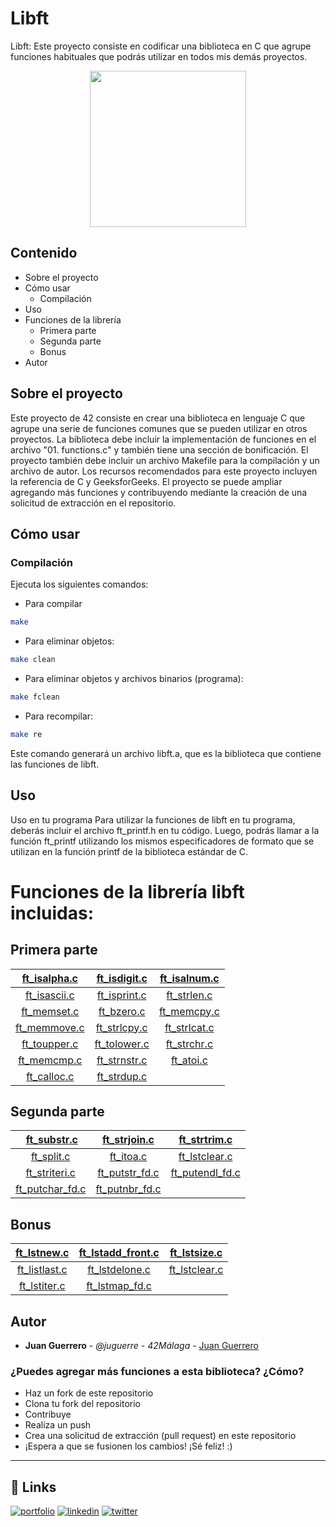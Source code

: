 # Libft

Libft: Este proyecto consiste en codificar una biblioteca en C que agrupe funciones habituales que podrás utilizar en todos mis demás proyectos.

<p align="center">
    <img src="http://asidesigned.com/images/programming-projects-img/project-libft.jpg" height="250">
</p>

## Contenido

* Sobre el proyecto
* Cómo usar
  * Compilación
* Uso
* Funciones de la librería
  * Primera parte
  * Segunda parte
  * Bonus
* Autor

## Sobre el proyecto

Este proyecto de 42 consiste en crear una biblioteca en lenguaje C que agrupe una serie de funciones comunes que se pueden utilizar en otros proyectos. La biblioteca debe incluir la implementación de funciones en el archivo "01. functions.c" y también tiene una sección de bonificación. El proyecto también debe incluir un archivo Makefile para la compilación y un archivo de autor. Los recursos recomendados para este proyecto incluyen la referencia de C y GeeksforGeeks. El proyecto se puede ampliar agregando más funciones y contribuyendo mediante la creación de una solicitud de extracción en el repositorio.

## Cómo usar

### Compilación
Ejecuta los siguientes comandos:

* Para compilar
```bash
make
```
* Para eliminar objetos:
```bash
make clean
```
* Para eliminar objetos y archivos binarios (programa):
```bash
make fclean
```
* Para recompilar:
```bash
make re
```
Este comando generará un archivo libft.a, que es la biblioteca que contiene las funciones de libft.

## Uso

Uso en tu programa
Para utilizar la funciones de libft en tu programa, deberás incluir el archivo ft_printf.h en tu código. Luego, podrás llamar a la función ft_printf utilizando los mismos especificadores de formato que se utilizan en la función printf de la biblioteca estándar de C.

# Funciones de la librería libft incluidas: 
## Primera parte

| [ft_isalpha.c](https://github.com/Folkenciyo/libft/blob/master/ft_isalpha.c) | [ft_isdigit.c](https://github.com/Folkenciyo/libft/blob/master/ft_isdigit.c) | [ft_isalnum.c](https://github.com/Folkenciyo/libft/blob/master/ft_isalnum.c) |
|:-:|:-:|:-:|
[ft_isascii.c](https://github.com/Folkenciyo/libft/blob/master/ft_isascii.c) | [ft_isprint.c](https://github.com/Folkenciyo/libft/blob/master/ft_isprint.c) | [ft_strlen.c](https://github.com/Folkenciyo/libft/blob/master/ft_strlen.c) | 
[ft_memset.c](https://github.com/Folkenciyo/libft/blob/master/ft_memset.c) | [ft_bzero.c](https://github.com/Folkenciyo/libft/blob/master/ft_bzero.c) |  [ft_memcpy.c](https://github.com/Folkenciyo/libft/blob/master/ft_memcpy.c) |  
[ft_memmove.c](https://github.com/Folkenciyo/libft/blob/master/ft_memmove.c) | [ft_strlcpy.c](https://github.com/Folkenciyo/libft/blob/master/ft_strlcpy.c) | [ft_strlcat.c](https://github.com/Folkenciyo/libft/blob/master/ft_strlcat.c) | 
[ft_toupper.c](https://github.com/Folkenciyo/libft/blob/master/ft_toupper.c) |  [ft_tolower.c](https://github.com/Folkenciyo/libft/blob/master/ft_tolower.c) |  [ft_strchr.c](https://github.com/Folkenciyo/libft/blob/master/ft_strchr.c) | [ft_strrchr.c](https://github.com/Folkenciyo/libft/blob/master/ft_strrchr.c) |  [ft_strncmp.c](https://github.com/Folkenciyo/libft/blob/master/ft_strncmp.c) |  [ft_memchr.c](https://github.com/Folkenciyo/libft/blob/master/ft_memchr.c) | 
[ft_memcmp.c](https://github.com/Folkenciyo/libft/blob/master/ft_memcmp.c) |  [ft_strnstr.c](https://github.com/Folkenciyo/libft/blob/master/ft_strnstr.c) |  [ft_atoi.c](https://github.com/Folkenciyo/libft/blob/master/ft_atoi.c) | 
[ft_calloc.c](https://github.com/Folkenciyo/libft/blob/master/ft_calloc.c) |  [ft_strdup.c](https://github.com/Folkenciyo/libft/blob/master/ft_strdup.c) 

## Segunda parte

| [ft_substr.c](https://github.com/Folkenciyo/libft/blob/master/ft_substr.c) | [ft_strjoin.c](https://github.com/Folkenciyo/libft/blob/master/ft_strjoin.c) | [ft_strtrim.c](https://github.com/Folkenciyo/libft/blob/master/ft_strtrim.c) |
|:-:|:-:|:-:|
[ft_split.c](https://github.com/Folkenciyo/libft/blob/master/ft_split.c) | [ft_itoa.c](https://github.com/Folkenciyo/libft/blob/master/ft_itoa.c) | [ft_lstclear.c](https://github.com/Folkenciyo/libft/blob/master/ft_strchr.c) | 
[ft_striteri.c](https://github.com/Folkenciyo/libft/blob/master/ft_striteri.c) | [ft_putstr_fd.c](https://github.com/Folkenciyo/libft/blob/master/ft_putstr_fd.c) | [ft_putendl_fd.c](https://github.com/Folkenciyo/libft/blob/master/ft_putendl_fd.c) | 
[ft_putchar_fd.c](https://github.com/Folkenciyo/libft/blob/master/ft_putchar_fd.c) | [ft_putnbr_fd.c](https://github.com/Folkenciyo/libft/blob/master/ft_putnbr_fd.c) |

## Bonus

| [ft_lstnew.c](https://github.com/Folkenciyo/libft/blob/master/ft_lstnew.c)  | [ft_lstadd_front.c](https://github.com/Folkenciyo/libft/blob/master/ft_lstadd_front.c) |  [ft_lstsize.c](https://github.com/Folkenciyo/libft/blob/master/ft_lstsize.c) | 
|:-:|:-:|:-:|
[ft_listlast.c](https://github.com/Folkenciyo/libft/blob/master/ft_listlast.c) | [ft_lstdelone.c](https://github.com/Folkenciyo/libft/blob/master/ft_lstdelone.c) | [ft_lstclear.c](https://github.com/Folkenciyo/libft/blob/master/ft_lstclear.c) | 
[ft_lstiter.c](https://github.com/Folkenciyo/libft/blob/master/ft_lstiter.c) | [ft_lstmap_fd.c](https://github.com/Folkenciyo/libft/blob/master/ft_lstmap_fd.c) |

## Autor

* **Juan Guerrero** - *@juguerre - 42Málaga* - [Juan Guerrero](https://github.com/Folkenciyo/)

### ¿Puedes agregar más funciones a esta biblioteca? ¿Cómo?
* Haz un fork de este repositorio
* Clona tu fork del repositorio
* Contribuye
* Realiza un push
* Crea una solicitud de extracción (pull request) en este repositorio
* ¡Espera a que se fusionen los cambios!
 ¡Sé feliz! :)
---
## 🔗 Links
[![portfolio](https://img.shields.io/badge/portfolio-002?style=for-the-badge&logo=ko-fi&logoColor=white)](https://porfolio-juan-guerrero.vercel.app/)
[![linkedin](https://img.shields.io/badge/linkedin-0A66C2?style=for-the-badge&logo=linkedin&logoColor=white)](https://www.linkedin.com/in/juanguerrerodeveloper/)
[![twitter](https://img.shields.io/badge/twitter-1DA1F2?style=for-the-badge&logo=twitter&logoColor=white)](https://twitter.com/JuanAGuerreroP1)


